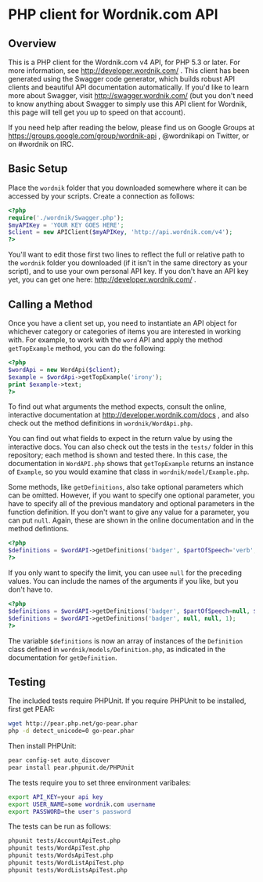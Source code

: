 # PHP client for Wordnik.com API

## Overview

This is a PHP client for the Wordnik.com v4 API, for PHP 5.3 or later. For more information, see http://developer.wordnik.com/ . This client has been generated using the Swagger code generator, which builds robust API clients and beautiful API documentation automatically. If you'd like to learn more about Swagger, visit http://swagger.wordnik.com/ (but you don't need to know anything about Swagger to simply use this API client for Wordnik, this page will tell get you up to speed on that account).

If you need help after reading the below, please find us on Google Groups at https://groups.google.com/group/wordnik-api , @wordnikapi on Twitter, or on #wordnik on IRC.

## Basic Setup

Place the `wordnik` folder that you downloaded somewhere where it can be accessed by your scripts. Create a connection as follows:

```php
<?php
require('./wordnik/Swagger.php');
$myAPIKey = 'YOUR KEY GOES HERE';
$client = new APIClient($myAPIKey, 'http://api.wordnik.com/v4');
?>
```

You'll want to edit those first two lines to reflect the full or relative path to the `wordnik` folder you downloaded (if it isn't in the same directory as your script), and to use your own personal API key. If you don't have an API key yet, you can get one here: http://developer.wordnik.com/ .

## Calling a Method

Once you have a client set up, you need to instantiate an API object for whichever category or categories of items you are interested in working with. For example, to work with the `word` API and apply the method `getTopExample` method, you can do the following:

```php
<?php
$wordApi = new WordApi($client);
$example = $wordApi->getTopExample('irony');
print $example->text;
?>
```

To find out what arguments the method expects, consult the online, interactive documentation at http://developer.wordnik.com/docs , and also check out the method definitions in `wordnik/WordApi.php`.

You can find out what fields to expect in the return value by using the interactive docs. You can also check out the tests in the `tests/` folder in this repository; each method is shown and tested there. In this case, the documentation in `WordAPI.php` shows that `getTopExample` returns an instance of `Example`, so you would examine that class in `wordnik/model/Example.php`.

Some methods, like `getDefinitions`, also take optional parameters which can be omitted. However, if you want to specify one optional parameter, you have to specify all of the previous mandatory and optional parameters in the function definition. If you don't want to give any value for a parameter, you can put `null`. Again, these are shown in the online documentation and in the method defintions.

```php
<?php
$definitions = $wordAPI->getDefinitions('badger', $partOfSpeech='verb', $sourceDictionaries='wiktionary', $limit=1);
?>
```

If you only want to specify the limit, you can usee `null` for the preceding values. You can include the names of the arguments if you like, but you don't have to.

```php
<?php
$definitions = $wordAPI->getDefinitions('badger', $partOfSpeech=null, $sourceDictionaries=null, $limit=1);
$definitions = $wordAPI->getDefinitions('badger', null, null, 1);
?>
```

The variable `$definitions` is now an array of instances of the `Definition` class defined in `wordnik/models/Definition.php`, as indicated in the documentation for `getDefinition`.


## Testing

The included tests require PHPUnit. If you require PHPUnit to be installed, first get PEAR:

```sh
wget http://pear.php.net/go-pear.phar
php -d detect_unicode=0 go-pear.phar
```

Then install PHPUnit:

```sh
pear config-set auto_discover
pear install pear.phpunit.de/PHPUnit
```

The tests require you to set three environment varibales:

```sh
export API_KEY=your api key
export USER_NAME=some wordnik.com username
export PASSWORD=the user's password
```

The tests can be run as follows:

```sh
phpunit tests/AccountApiTest.php
phpunit tests/WordApiTest.php
phpunit tests/WordsApiTest.php
phpunit tests/WordListApiTest.php
phpunit tests/WordListsApiTest.php
```
